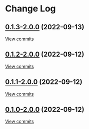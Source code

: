 # Change Log

## [0.1.3\-2.0.0](https://github.com/ArchangelX360/notary-api-kotlin-client/tree/0.1.3-2.0.0) (2022-09-13)
[View commits](https://github.com/ArchangelX360/notary-api-kotlin-client/compare/0.1.2-2.0.0...0.1.3-2.0.0)


## [0.1.2\-2.0.0](https://github.com/ArchangelX360/notary-api-kotlin-client/tree/0.1.2-2.0.0) (2022-09-12)
[View commits](https://github.com/ArchangelX360/notary-api-kotlin-client/compare/0.1.1-2.0.0...0.1.2-2.0.0)


## [0.1.1\-2.0.0](https://github.com/ArchangelX360/notary-api-kotlin-client/tree/0.1.1-2.0.0) (2022-09-12)
[View commits](https://github.com/ArchangelX360/notary-api-kotlin-client/compare/0.1.0-2.0.0...0.1.1-2.0.0)


## [0.1.0\-2.0.0](https://github.com/ArchangelX360/notary-api-kotlin-client/tree/0.1.0-2.0.0) (2022-09-12)
[View commits](https://github.com/ArchangelX360/notary-api-kotlin-client/compare/4ac92101e816cf8d56292148167818baafac78e6...0.1.0-2.0.0)

